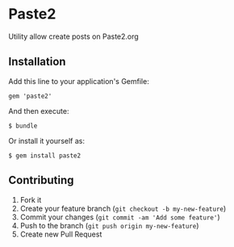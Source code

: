 # Paste2

Utility allow create posts on Paste2.org

## Installation

Add this line to your application's Gemfile:

    gem 'paste2'

And then execute:

    $ bundle

Or install it yourself as:

    $ gem install paste2

## Contributing

1. Fork it
2. Create your feature branch (`git checkout -b my-new-feature`)
3. Commit your changes (`git commit -am 'Add some feature'`)
4. Push to the branch (`git push origin my-new-feature`)
5. Create new Pull Request
